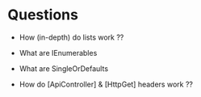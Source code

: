 # Questions

- How (in-depth) do lists work ??

- What are IEnumerables

- What are SingleOrDefaults

- How do [ApiController] & [HttpGet] headers work ??